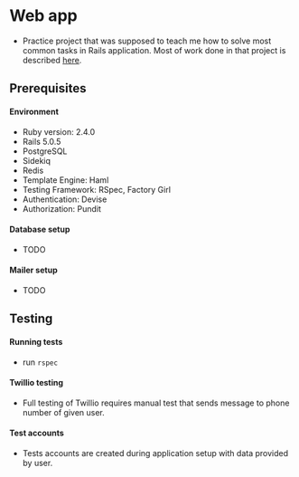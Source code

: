 # Web app

* Practice project that was supposed to teach me how to solve most common tasks in Rails application. Most of work done in that project is described [here](todo.md).

## Prerequisites

#### Environment

* Ruby version: 2.4.0
* Rails 5.0.5
* PostgreSQL
* Sidekiq
* Redis
* Template Engine: Haml
* Testing Framework: RSpec, Factory Girl
* Authentication: Devise
* Authorization: Pundit

#### Database setup

* TODO

#### Mailer setup

* TODO

## Testing

#### Running tests

* run `rspec`

#### Twillio testing

* Full testing of Twillio requires manual test that sends message to phone number of given user.

#### Test accounts

* Tests accounts are created during application setup with data provided by user.
